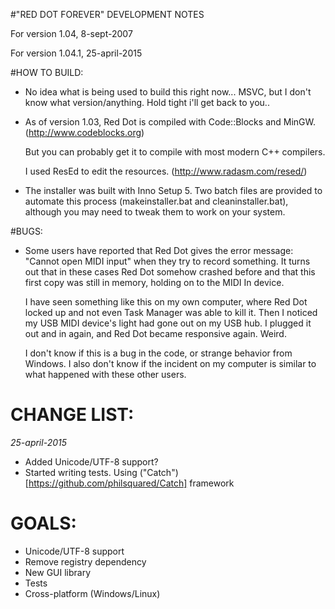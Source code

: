 
#"RED DOT FOREVER" DEVELOPMENT NOTES

For version 1.04, 8-sept-2007

For version 1.04.1, 25-april-2015


#HOW TO BUILD:

- 	No idea what is being used to build this right now... MSVC, but I don't
	know what version/anything. Hold tight i'll get back to you..

-	As of version 1.03, Red Dot is compiled with Code::Blocks and MinGW.
	(http://www.codeblocks.org)

	But you can probably get it to compile with most modern C++ compilers.

	I used ResEd to edit the resources. (http://www.radasm.com/resed/)

-	The installer was built with Inno Setup 5. Two batch files are provided to
	automate this process (makeinstaller.bat and cleaninstaller.bat), although
	you may need to tweak them to work on your system.


#BUGS:

-	Some users have reported that Red Dot gives the error message: "Cannot open
	MIDI input" when they try to record something. It turns out that in these
	cases Red Dot somehow crashed before and that this first copy was still in
	memory, holding on to the MIDI In device.

	I have seen something like this on my own computer, where Red Dot locked up
	and not even Task Manager was able to kill it. Then I noticed my USB MIDI
	device's light had gone out on my USB hub. I plugged it out and in again,
	and Red Dot became responsive again. Weird.

	I don't know if this is a bug in the code, or strange behavior from Windows.
	I also don't know if the incident on my computer is similar to what happened
	with these other users.

# CHANGE LIST:
_25-april-2015_

- 	Added Unicode/UTF-8 support?
- 	Started writing tests. Using ("Catch")[https://github.com/philsquared/Catch] framework

# GOALS:

-	Unicode/UTF-8 support
-	Remove registry dependency
-	New GUI library
-	Tests
-	Cross-platform (Windows/Linux)